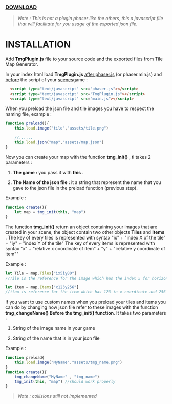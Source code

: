 ### [DOWNLOAD](https://github.com/westboy31/TileMapGeneratorJsonExport/tree/main/Phaser%20%40westboy31)

> *Note : This is not a plugin phaser like the others, this a javascript file that will facilitate for you usage of the exported json file.*

#

# INSTALLATION

Add **TmgPlugin.js** file to your source code and the exported files from Tile Map Generator.

In your index html load **TmgPlugin.js** <u>after phaser.js</u> (or phaser.min.js) and <u>before</u> the script of your <u>scenes</u>game :

```html
  <script type="text/javascript" src="phaser.js"></script>
  <script type="text/javascript" src="TmgPlugin.js"></script>
  <script type="text/javascript" src="main.js"></script>
```

When you preload the json file and tile images you have to respect the naming file, example :

```js
function preload(){
    this.load.image("tile","assets/tile.png")
   
    //...... 
    this.load.json("map","assets/map.json")
}
```

Now you can create your map with the function **tmg_init()** , ti takes 2 parameters :

1. **The game :** you pass it with **this** .
  
2. **The Name of the json file :** it a string that represent the name that you gave to the json file in the preload function (previous step).
  

Example :

```js
function create(){
    let map = tmg_init(this, "map")
}
```

The function **tmg_init()** return an object containing your images that are created in your scene, the object contain two other objects **Tiles** and **Items** .
The key of every tiles is represented with syntax "ix" + "index X of the tile" + "iy" + "index Y of the tile"
The key of every items is represented with syntax "x" + "relative x coordinate of item" + "y" + "irelative y coordinate of item""

Example :

```js
let Tile = map.Tiles["ix5iy80"] 
//Tile is the reference for the image which has the index 5 for horizontallly and index 80 vertically

let Item = map.Items["x123y256"]  
//item is reference for the item which has 123 in x coordinate and 256 in y coordinate  
```

If you want to use custom names when you preload your tiles and items you can do by changing how json file refer to these images with the function **tmg_changeName() Before the tmg_init() function**.
It takes two parameters :

1. String of the image name in your game
  
2. String of the name that is in your json file
  

Example :

```js
function preload{
    this.load.image("MyName","assets/tmg_name.png")
}
function create(){
    tmg_changeName("MyName" , "tmg_name")
    tmg_init(this, "map") //should work properly
}
```

> *Note : collisions still not implemented*

